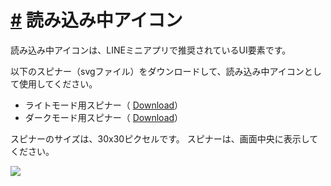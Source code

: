 # [\#](https://developers.line.biz/ja/docs/line-mini-app/design/loading-icon/#page-title) 読み込み中アイコン

読み込み中アイコンは、LINEミニアプリで推奨されているUI要素です。

以下のスピナー（svgファイル）をダウンロードして、読み込み中アイコンとして使用してください。

- ライトモード用スピナー（ [Download](https://developers.line.biz/media/line-mini-app/LINE_spinner_light.svg)）
- ダークモード用スピナー（ [Download](https://developers.line.biz/media/line-mini-app/LINE_spinner_dark.svg)）

スピナーのサイズは、30x30ピクセルです。
スピナーは、画面中央に表示してください。

![](https://developers.line.biz/assets/img/mini_loading_icon.f63fcaf4.png)
